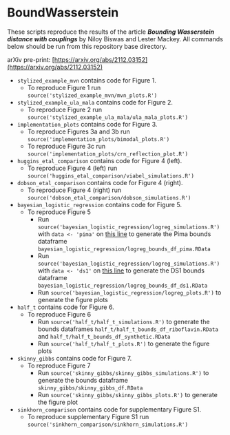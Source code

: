# BoundWasserstein

These scripts reproduce the results of the article ***Bounding Wasserstein distance with couplings***  by Niloy Biswas and Lester Mackey. 
All commands below should be run from this repository base directory.

arXiv pre-print: [https://arxiv.org/abs/2112.03152](https://arxiv.org/abs/2112.03152)

-	`stylized_example_mvn` contains code for Figure 1.
    - To reproduce Figure 1 run `source('stylized_example_mvn/mvn_plots.R')`
-	`stylized_example_ula_mala` contains code for Figure 2.
    - To reproduce Figure 2 run `source('stylized_example_ula_mala/ula_mala_plots.R')`
-	`implementation_plots` contains code for Figure 3.
    - To reproduce Figures 3a and 3b run `source('implementation_plots/bimodal_plots.R')`
    - To reproduce Figure 3c run `source('implementation_plots/crn_reflection_plot.R')`
-	`huggins_etal_comparison` contains code for Figure 4 (left).
    - To reproduce Figure 4 (left) run `source('huggins_etal_comparison/viabel_simulations.R')`
-	`dobson_etal_comparison` contains code for Figure 4 (right).
    - To reproduce Figure 4 (right) run `source('dobson_etal_comparison/dobson_simulations.R')`
-	`bayesian_logistic_regression` contains code for Figure 5.
    - To reproduce Figure 5
        - Run `source('bayesian_logistic_regression/logreg_simulations.R')` with `data <- 'pima'` on [this line](https://github.com/niloyb/BoundWasserstein/blob/5801979f2022334ed4f6a4f9c4dd1a923bc93ce6/bayesian_logistic_regression/logreg_simulations.R#L41) to generate the Pima bounds dataframe `bayesian_logistic_regression/logreg_bounds_df_pima.RData`
        - Run `source('bayesian_logistic_regression/logreg_simulations.R')` with `data <- 'ds1'` on [this line](https://github.com/niloyb/BoundWasserstein/blob/5801979f2022334ed4f6a4f9c4dd1a923bc93ce6/bayesian_logistic_regression/logreg_simulations.R#L41) to generate the DS1 bounds dataframe `bayesian_logistic_regression/logreg_bounds_df_ds1.RData`
        - Run `source('bayesian_logistic_regression/logreg_plots.R')` to generate the figure plots
-	`half_t` contains code for Figure 6.
    - To reproduce Figure 6
        - Run `source('half_t/half_t_simulations.R')` to generate the bounds dataframes `half_t/half_t_bounds_df_riboflavin.RData` and `half_t/half_t_bounds_df_synthetic.RData`
        - Run `source('half_t/half_t_plots.R')` to generate the figure plots
-	`skinny_gibbs` contains code for Figure 7.
    - To reproduce Figure 7
        - Run `source('skinny_gibbs/skinny_gibbs_simulations.R')` to generate the bounds dataframe `skinny_gibbs/skinny_gibbs_df.RData`
        - Run `source('skinny_gibbs/skinny_gibbs_plots.R')` to generate the figure plot
-	`sinkhorn_comparison` contains code for supplementary Figure S1.
    - To reproduce supplementary Figure S1 run `source('sinkhorn_comparison/sinkhorn_simulations.R')`


